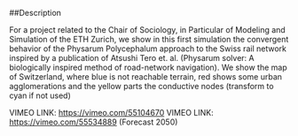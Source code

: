 ##Description

For a project related to the Chair of Sociology, in Particular of Modeling and Simulation of the ETH Zurich, we show in this first simulation the convergent behavior of the Physarum Polycephalum approach to the Swiss rail network inspired by a publication of Atsushi Tero et. al. (Physarum solver: A
biologically inspired method of road-network navigation). We show the map of Switzerland, where blue is not reachable terrain, red shows some urban agglomerations and the yellow parts the conductive nodes (transform to cyan if not used)

VIMEO LINK: https://vimeo.com/55104670 
VIMEO LINK: https://vimeo.com/55534889 (Forecast 2050)

